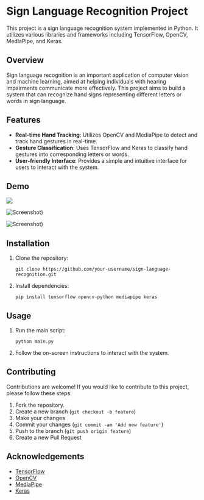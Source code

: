 # Sign Language Recognition Project

This project is a sign language recognition system implemented in Python. It utilizes various libraries and frameworks including TensorFlow, OpenCV, MediaPipe, and Keras.

## Overview

Sign language recognition is an important application of computer vision and machine learning, aimed at helping individuals with hearing impairments communicate more effectively. This project aims to build a system that can recognize hand signs representing different letters or words in sign language.

## Features

- **Real-time Hand Tracking**: Utilizes OpenCV and MediaPipe to detect and track hand gestures in real-time.
- **Gesture Classification**: Uses TensorFlow and Keras to classify hand gestures into corresponding letters or words.
- **User-friendly Interface**: Provides a simple and intuitive interface for users to interact with the system.
  
## Demo
 ![](https://github.com/GitHub158Kujan/Sign-Language-Recognition/assets/156439983/7b46458b-5ee1-4804-af80-fd8b22cf0e6f.png)

 ![Screenshot)](https://github.com/GitHub158Kujan/Sign-Language-Recognition/assets/156439983/ea58d374-dee8-46e4-ba2e-0f491fe4b61d.png) 

 ![Screenshot)](https://github.com/GitHub158Kujan/Sign-Language-Recognition/assets/156439983/33603eb7-2b0f-4be6-b317-8d33f9cdd5b7)


## Installation


1. Clone the repository:

   ```
   git clone https://github.com/your-username/sign-language-recognition.git
   ```

2. Install dependencies:

   ```
   pip install tensorflow opencv-python mediapipe keras
   ```

## Usage

1. Run the main script:

   ```
   python main.py
   ```

2. Follow the on-screen instructions to interact with the system.

## Contributing

Contributions are welcome! If you would like to contribute to this project, please follow these steps:

1. Fork the repository.
2. Create a new branch (`git checkout -b feature`)
3. Make your changes
4. Commit your changes (`git commit -am 'Add new feature'`)
5. Push to the branch (`git push origin feature`)
6. Create a new Pull Request

## Acknowledgements

- [TensorFlow](https://www.tensorflow.org/)
- [OpenCV](https://opencv.org/)
- [MediaPipe](https://mediapipe.dev/)
- [Keras](https://keras.io/)
